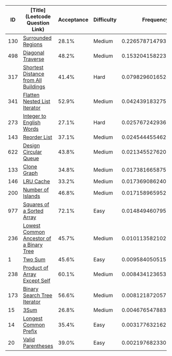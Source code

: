 |ID|[Title](Leetcode Question Link)|Acceptance|Difficulty|Frequency|
|----|-----|----|---|---|
|130|[Surrounded Regions]( https://leetcode.com/problems/surrounded-regions)|28.1%|Medium|0.2265787147939701|
|498|[Diagonal Traverse]( https://leetcode.com/problems/diagonal-traverse)|48.2%|Medium|0.15320415822322747|
|317|[Shortest Distance from All Buildings]( https://leetcode.com/problems/shortest-distance-from-all-buildings)|41.4%|Hard|0.07982960165248484|
|341|[Flatten Nested List Iterator]( https://leetcode.com/problems/flatten-nested-list-iterator)|52.9%|Medium|0.04243918327515666|
|273|[Integer to English Words]( https://leetcode.com/problems/integer-to-english-words)|27.1%|Hard|0.025767242936146868|
|143|[Reorder List]( https://leetcode.com/problems/reorder-list)|37.1%|Medium|0.0245444554627325|
|622|[Design Circular Queue]( https://leetcode.com/problems/design-circular-queue)|43.8%|Medium|0.02134552762022309|
|133|[Clone Graph]( https://leetcode.com/problems/clone-graph)|34.8%|Medium|0.017381665875995565|
|146|[LRU Cache]( https://leetcode.com/problems/lru-cache)|33.2%|Medium|0.017369086240613615|
|200|[Number of Islands]( https://leetcode.com/problems/number-of-islands)|46.8%|Medium|0.01715896595268211|
|977|[Squares of a Sorted Array]( https://leetcode.com/problems/squares-of-a-sorted-array)|72.1%|Easy|0.014849460795886216|
|236|[Lowest Common Ancestor of a Binary Tree]( https://leetcode.com/problems/lowest-common-ancestor-of-a-binary-tree)|45.7%|Medium|0.010113582102794063|
|1|[Two Sum]( https://leetcode.com/problems/two-sum)|45.6%|Easy|0.009584050515388142|
|238|[Product of Array Except Self]( https://leetcode.com/problems/product-of-array-except-self)|60.1%|Medium|0.008434123653610816|
|173|[Binary Search Tree Iterator]( https://leetcode.com/problems/binary-search-tree-iterator)|56.6%|Medium|0.008121872057349032|
|15|[3Sum]( https://leetcode.com/problems/3sum)|26.8%|Medium|0.004676547883901846|
|14|[Longest Common Prefix]( https://leetcode.com/problems/longest-common-prefix)|35.4%|Easy|0.0031776321622032783|
|20|[Valid Parentheses]( https://leetcode.com/problems/valid-parentheses)|39.0%|Easy|0.002197682330605871|
